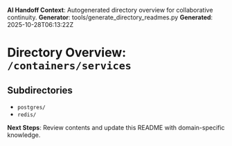 <!-- AI-Handoff:START -->
**AI Handoff Context**: Autogenerated directory overview for collaborative continuity.
**Generator**: tools/generate_directory_readmes.py
**Generated**: 2025-10-28T06:13:22Z
<!-- AI-Handoff:END -->

# Directory Overview: `/containers/services`

## Subdirectories
- `postgres/`
- `redis/`

<!-- AI-Handoff:FOOTER-START -->
**Next Steps**: Review contents and update this README with domain-specific knowledge.
<!-- AI-Handoff:FOOTER-END -->
